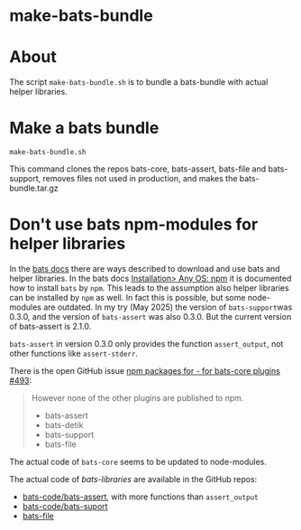 # make-bats-bundle

# About

The script `make-bats-bundle.sh` is to bundle a bats-bundle with actual helper libraries.

# Make a bats bundle

    make-bats-bundle.sh

This command clones the repos bats-core, bats-assert, bats-file and bats-support, removes files not used in production,
and makes the bats-bundle.tar.gz

# Don't use bats npm-modules for helper libraries

In the [bats docs](https://bats-core.readthedocs.io/en/stable/index.html)
there are ways described to download and use bats and helper libraries.
In the bats docs [Installation> Any OS: npm](https://bats-core.readthedocs.io/en/stable/installation.html#any-os-npm) it
is documented how to install `bats` by `npm`.
This leads to the assumption also helper libraries can be installed by `npm` as well.
In fact this is possible, but some node-modules are outdated.
In my try (May 2025) the version of `bats-support`was 0.3.0, and the version of `bats-assert` was also 0.3.0.
But the current version of bats-assert is 2.1.0.

`bats-assert` in version 0.3.0 only provides the function `assert_output`, not other functions like
`assert-stderr`.

There is the open GitHub
issue [npm packages for - for bats-core plugins #493](https://github.com/bats-core/bats-core/issues/493):

> However none of the other plugins are published to npm.
>
>- bats-assert
>- bats-detik
>- bats-support
>- bats-file


The actual code of `bats-core` seems to be updated to node-modules.

The actual code of _bats-libraries_ are available in the GitHub repos:

- [bats-code/bats-assert](https://github.com/bats-core/bats-assert/tree/master/src), with more functions
  than `assert_output`
- [bats-code/bats-suport](https://github.com/bats-core/bats-support)
- [bats-file](https://github.com/bats-core/bats-file)